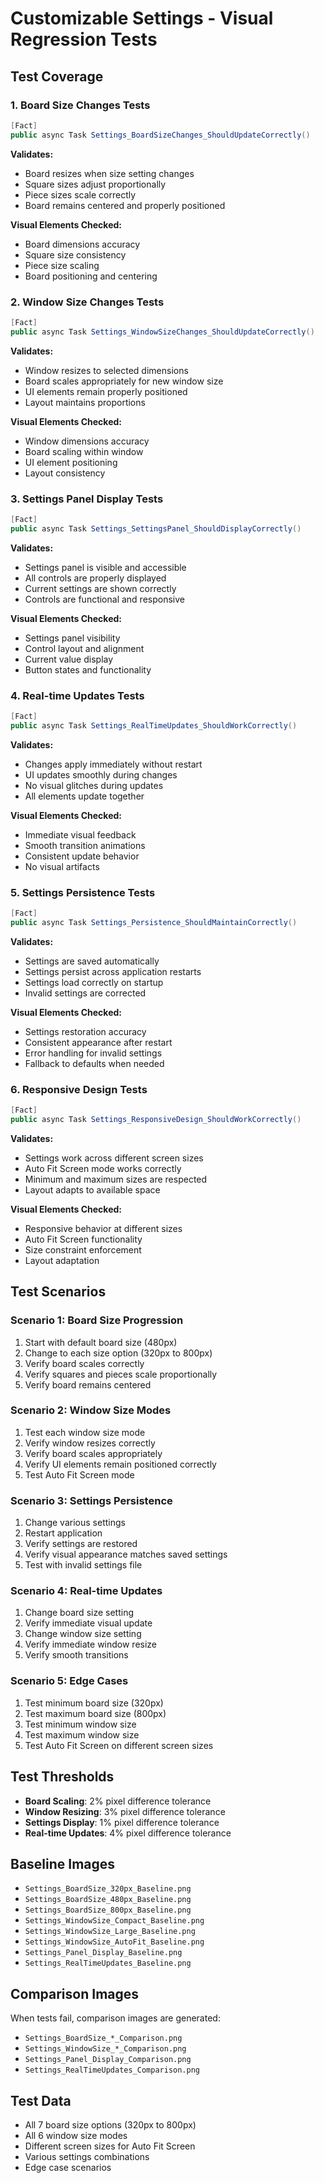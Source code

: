 # Customizable Settings - Visual Regression Tests

## Test Coverage

### 1. Board Size Changes Tests
```csharp
[Fact]
public async Task Settings_BoardSizeChanges_ShouldUpdateCorrectly()
```
**Validates:**
- Board resizes when size setting changes
- Square sizes adjust proportionally
- Piece sizes scale correctly
- Board remains centered and properly positioned

**Visual Elements Checked:**
- Board dimensions accuracy
- Square size consistency
- Piece size scaling
- Board positioning and centering

### 2. Window Size Changes Tests
```csharp
[Fact]
public async Task Settings_WindowSizeChanges_ShouldUpdateCorrectly()
```
**Validates:**
- Window resizes to selected dimensions
- Board scales appropriately for new window size
- UI elements remain properly positioned
- Layout maintains proportions

**Visual Elements Checked:**
- Window dimensions accuracy
- Board scaling within window
- UI element positioning
- Layout consistency

### 3. Settings Panel Display Tests
```csharp
[Fact]
public async Task Settings_SettingsPanel_ShouldDisplayCorrectly()
```
**Validates:**
- Settings panel is visible and accessible
- All controls are properly displayed
- Current settings are shown correctly
- Controls are functional and responsive

**Visual Elements Checked:**
- Settings panel visibility
- Control layout and alignment
- Current value display
- Button states and functionality

### 4. Real-time Updates Tests
```csharp
[Fact]
public async Task Settings_RealTimeUpdates_ShouldWorkCorrectly()
```
**Validates:**
- Changes apply immediately without restart
- UI updates smoothly during changes
- No visual glitches during updates
- All elements update together

**Visual Elements Checked:**
- Immediate visual feedback
- Smooth transition animations
- Consistent update behavior
- No visual artifacts

### 5. Settings Persistence Tests
```csharp
[Fact]
public async Task Settings_Persistence_ShouldMaintainCorrectly()
```
**Validates:**
- Settings are saved automatically
- Settings persist across application restarts
- Settings load correctly on startup
- Invalid settings are corrected

**Visual Elements Checked:**
- Settings restoration accuracy
- Consistent appearance after restart
- Error handling for invalid settings
- Fallback to defaults when needed

### 6. Responsive Design Tests
```csharp
[Fact]
public async Task Settings_ResponsiveDesign_ShouldWorkCorrectly()
```
**Validates:**
- Settings work across different screen sizes
- Auto Fit Screen mode works correctly
- Minimum and maximum sizes are respected
- Layout adapts to available space

**Visual Elements Checked:**
- Responsive behavior at different sizes
- Auto Fit Screen functionality
- Size constraint enforcement
- Layout adaptation

## Test Scenarios

### Scenario 1: Board Size Progression
1. Start with default board size (480px)
2. Change to each size option (320px to 800px)
3. Verify board scales correctly
4. Verify squares and pieces scale proportionally
5. Verify board remains centered

### Scenario 2: Window Size Modes
1. Test each window size mode
2. Verify window resizes correctly
3. Verify board scales appropriately
4. Verify UI elements remain positioned correctly
5. Test Auto Fit Screen mode

### Scenario 3: Settings Persistence
1. Change various settings
2. Restart application
3. Verify settings are restored
4. Verify visual appearance matches saved settings
5. Test with invalid settings file

### Scenario 4: Real-time Updates
1. Change board size setting
2. Verify immediate visual update
3. Change window size setting
4. Verify immediate window resize
5. Verify smooth transitions

### Scenario 5: Edge Cases
1. Test minimum board size (320px)
2. Test maximum board size (800px)
3. Test minimum window size
4. Test maximum window size
5. Test Auto Fit Screen on different screen sizes

## Test Thresholds
- **Board Scaling**: 2% pixel difference tolerance
- **Window Resizing**: 3% pixel difference tolerance
- **Settings Display**: 1% pixel difference tolerance
- **Real-time Updates**: 4% pixel difference tolerance

## Baseline Images
- `Settings_BoardSize_320px_Baseline.png`
- `Settings_BoardSize_480px_Baseline.png`
- `Settings_BoardSize_800px_Baseline.png`
- `Settings_WindowSize_Compact_Baseline.png`
- `Settings_WindowSize_Large_Baseline.png`
- `Settings_WindowSize_AutoFit_Baseline.png`
- `Settings_Panel_Display_Baseline.png`
- `Settings_RealTimeUpdates_Baseline.png`

## Comparison Images
When tests fail, comparison images are generated:
- `Settings_BoardSize_*_Comparison.png`
- `Settings_WindowSize_*_Comparison.png`
- `Settings_Panel_Display_Comparison.png`
- `Settings_RealTimeUpdates_Comparison.png`

## Test Data
- All 7 board size options (320px to 800px)
- All 6 window size modes
- Different screen sizes for Auto Fit Screen
- Various settings combinations
- Edge case scenarios
